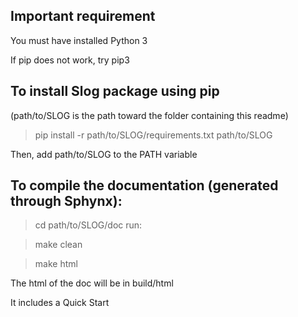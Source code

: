 Important requirement
---------------------

You must have installed Python 3

If pip does not work, try pip3

To install Slog package using pip
---------------------------------

(path/to/SLOG is the path toward the folder containing this readme)

> pip install -r path/to/SLOG/requirements.txt path/to/SLOG

Then, add path/to/SLOG to the PATH variable

To compile the documentation (generated through Sphynx):
--------------------------------------------------------

> cd path/to/SLOG/doc run:

> make clean

> make html

The html of the doc will be in build/html

It includes a Quick Start
